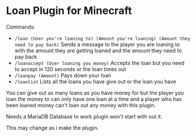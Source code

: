 # Loan Plugin for Minecraft

Commands:
- `/loan (User you're loaning to) (Amount you're loaning) (Amount they need to pay back)` Sends a message to the player you are loaning to with the amount they are getting loaned and the amount they need to pay back
- `/loanaccept (User loaning you money)` Accepts the loan but you need to accept in 120 seconds or the loan times out
- `/loanpay (Amount)` Pays down your loan
- `/loanlist` Lists all the loans you have give out or the loan you have

You can give out as many loans as you have money for but the player you loan the money to can only have one loan at a time and a player who has been loaned money can't loan out any money with this plugin.

Needs a MariaDB Database to work plugin won't start with out it.

This may change as i make the plugin.
